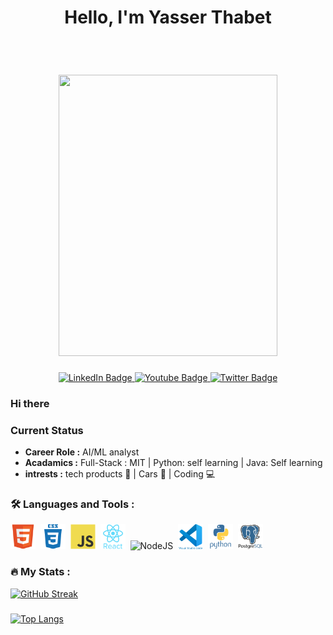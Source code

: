 <h1 align="center"> Hello, I'm Yasser Thabet </h1> <br>
<h1 align="center"> <img src="https://media2.giphy.com/media/mgfnHLWir3KH2cqXsX/giphy.webp" height="450px" width="350px"/> </h1>
<div id="badges" align="center">
  <a href="https://www.linkedin.com/in/yasser-thabet-24b34b177">
    <img src="https://img.shields.io/badge/LinkedIn-blue?style=for-the-badge&logo=linkedin&logoColor=white" alt="LinkedIn Badge"/>
  </a>
<a href="https://youtu.be/aGYmPluyAFo">
    <img src="https://img.shields.io/badge/YouTube-red?style=for-the-badge&logo=youtube&logoColor=white" alt="Youtube Badge"/>
  </a>
  <a href="https://twitter.com/yasserSthabet">
    <img src="https://img.shields.io/badge/Twitter-blue?style=for-the-badge&logo=twitter&logoColor=white" alt="Twitter Badge"/>
  </a>
</div>




### Hi there 
###  Current Status
-  **Career Role :**  AI/ML analyst 
-  **Acadamics :** Full-Stack : MIT  |    Python: self learning	 |  Java: Self learning
-  **intrests :** tech products 📲 | Cars 🛞 | Coding 💻

### :hammer_and_wrench: Languages and Tools :
<div>
  <img src="https://github.com/devicons/devicon/blob/master/icons/html5/html5-original.svg" title="HTML5" alt="HTML" width="40" height="40"/>&nbsp;
  <img src="https://github.com/devicons/devicon/blob/master/icons/css3/css3-plain-wordmark.svg"  title="CSS3" alt="CSS" width="40" height="40"/>&nbsp;
  <img src="https://github.com/devicons/devicon/blob/master/icons/javascript/javascript-original.svg" title="JavaScript" alt="JavaScript" width="40" height="40"/>&nbsp;
  <img src="https://github.com/devicons/devicon/blob/master/icons/react/react-original-wordmark.svg" title="React" alt="React" width="40" height="40"/>&nbsp;
  <img src="https://github.com/microsoft/PowerBI-Icons/blob/main/SVG/Power-BI.svg" title="PowerBi" alt="NodeJS" width="40" height="40"/>&nbsp;
  <img src="https://github.com/devicons/devicon/blob/master/icons/vscode/vscode-original-wordmark.svg" title="VSCode" alt="VSCode" width="40" height="40"/>&nbsp;
  <img src="https://github.com/devicons/devicon/blob/master/icons/python/python-original-wordmark.svg" title="Python"  alt="Python" width="40" height="40"/>&nbsp;
  <img src="https://github.com/devicons/devicon/blob/master/icons/postgresql/postgresql-original-wordmark.svg" **alt="Git" width="40" height="40"/>  
</div>

### :fire: My Stats :
[![GitHub Streak](http://github-readme-streak-stats.herokuapp.com?user=yassersalahthabet&theme=dark&hide_border=true)](https://git.io/streak-stats)
###
[![Top Langs](https://github-readme-stats.vercel.app/api/top-langs/?username=yassersalahthabet&layout=compact&theme=vision-friendly-dark)](https://github.com/anuraghazra/github-readme-stats)


<!--
**YasserSalahThabet/YasserSalahThabet** is a ✨ _special_ ✨ repository because its `README.md` (this file) appears on your GitHub profile.

Here are some ideas to get you started:

- 🔭 I’m currently working on ...
- 🌱 I’m currently learning ...
- 👯 I’m looking to collaborate on ...
- 🤔 I’m looking for help with ...
- 💬 Ask me about ...
- 📫 How to reach me: ...
- ⚡ Fun fact: ...
-->
